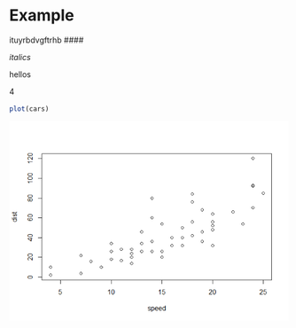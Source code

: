 
# Example

ituyrbdvgftrhb \#\#\#\#

*italics*

hellos

4

``` r
plot(cars)
```

![](README_files/figure-gfm/unnamed-chunk-1-1.png)<!-- -->

